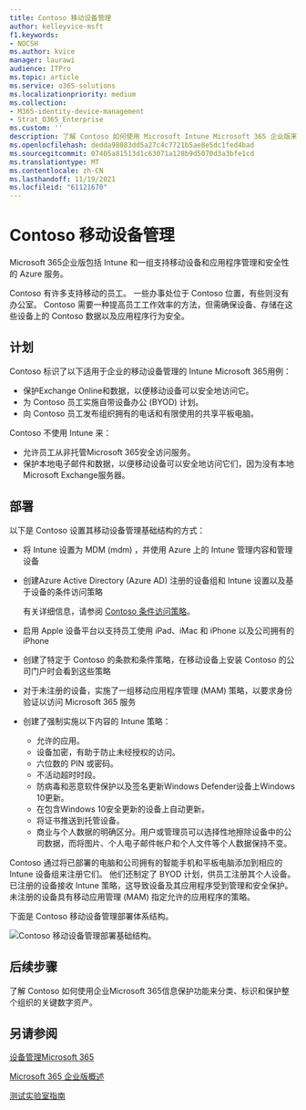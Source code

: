 ```yaml
---
title: Contoso 移动设备管理
author: kelleyvice-msft
f1.keywords:
- NOCSH
ms.author: kvice
manager: laurawi
audience: ITPro
ms.topic: article
ms.service: o365-solutions
ms.localizationpriority: medium
ms.collection:
- M365-identity-device-management
- Strat_O365_Enterprise
ms.custom: ''
description: 了解 Contoso 如何使用 Microsoft Intune Microsoft 365 企业版来管理其设备以及在其上运行的应用。
ms.openlocfilehash: dedda98083dd5a27c4c7721b5ae8e5dc1fed4bad
ms.sourcegitcommit: 07405a81513d1c63071a128b9d5070d3a3bfe1cd
ms.translationtype: MT
ms.contentlocale: zh-CN
ms.lasthandoff: 11/19/2021
ms.locfileid: "61121670"
---
```

# <a name="mobile-device-management-for-contoso"></a>Contoso 移动设备管理

Microsoft 365企业版包括 Intune 和一组支持移动设备和应用程序管理和安全性的 Azure 服务。

Contoso 有许多支持移动的员工。 一些办事处位于 Contoso 位置，有些则没有办公室。 Contoso 需要一种提高员工工作效率的方法，但需确保设备、存储在这些设备上的 Contoso 数据以及应用程序行为安全。

## <a name="plan"></a>计划

Contoso 标识了以下适用于企业的移动设备管理的 Intune Microsoft 365用例：

- 保护Exchange Online和数据，以便移动设备可以安全地访问它。
- 为 Contoso 员工实施自带设备办公 (BYOD) 计划。
- 向 Contoso 员工发布组织拥有的电话和有限使用的共享平板电脑。

Contoso 不使用 Intune 来：

- 允许员工从非托管Microsoft 365安全访问服务。
- 保护本地电子邮件和数据，以便移动设备可以安全地访问它们，因为没有本地 Microsoft Exchange服务器。

## <a name="deploy"></a>部署

以下是 Contoso 设置其移动设备管理基础结构的方式：

- 将 Intune 设置为 MDM (mdm) ，并使用 Azure 上的 Intune 管理内容和管理设备
- 创建Azure Active Directory (Azure AD) 注册的设备组和 Intune 设置以及基于设备的条件访问策略

  有关详细信息，请参阅 [Contoso 条件访问策略](contoso-identity.md#conditional-access-policies-for-zero-trust-identity-and-device-access)。

- 启用 Apple 设备平台以支持员工使用 iPad、iMac 和 iPhone 以及公司拥有的 iPhone
- 创建了特定于 Contoso 的条款和条件策略，在移动设备上安装 Contoso 的公司门户时会看到这些策略
- 对于未注册的设备，实施了一组移动应用程序管理 (MAM) 策略，以要求身份验证以访问 Microsoft 365 服务
- 创建了强制实施以下内容的 Intune 策略：
  - 允许的应用。
  - 设备加密，有助于防止未经授权的访问。
  - 六位数的 PIN 或密码。
  - 不活动超时时段。
  - 防病毒和恶意软件保护以及签名更新Windows Defender设备上Windows 10更新。
  - 在包含Windows 10安全更新的设备上自动更新。
  - 将证书推送到托管设备。
  - 商业与个人数据的明确区分。用户或管理员可以选择性地擦除设备中的公司数据，而将图片、个人电子邮件帐户和个人文件等个人数据保持不变。

Contoso 通过将已部署的电脑和公司拥有的智能手机和平板电脑添加到相应的 Intune 设备组来注册它们。 他们还制定了 BYOD 计划，供员工注册其个人设备。 已注册的设备接收 Intune 策略，这导致设备及其应用程序受到管理和安全保护。 未注册的设备具有移动应用管理 (MAM) 指定允许的应用程序的策略。

下面是 Contoso 移动设备管理部署体系结构。

![Contoso 移动设备管理部署基础结构。](../media/contoso-mdm/contoso-mdm-fig1.png)

## <a name="next-step"></a>后续步骤

了解 Contoso 如何使用[](contoso-info-protect.md)企业Microsoft 365信息保护功能来分类、标识和保护整个组织的关键数字资产。

## <a name="see-also"></a>另请参阅

[设备管理Microsoft 365](device-management-roadmap-microsoft-365.md)

[Microsoft 365 企业版概述](microsoft-365-overview.md)

[测试实验室指南](m365-enterprise-test-lab-guides.md)


